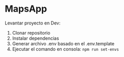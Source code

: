 # MapsApp

Levantar proyecto en Dev:<br>
<ol>
<li>Clonar repositorio</li>
<li>Instalar dependencias</li>
<li>Generar archivo .env basado en el .env.template</li>
<li>Ejecutar el comando en consola: <code>npm run set-envs</code></li>
</lo>
